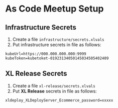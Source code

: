 # As Code Meetup Setup

## Infrastructure Secrets

1. Create a file `infrastructure/secrets.xlvals`
2. Put infrastructure secrets in file as follows:

```
kubeUrl=https://000.000.000.000:9999
kubeToken=kubetoket-01923134050145034505402409
```
## XL Release Secrets

1. Create a file `xl-release/secrets.xlvals`
2. Put **XL Release** secrets in file as follows:

```
xldeploy_XLDeployServer_Ecommerce_password=xxxxx
```
